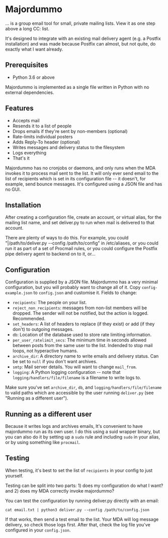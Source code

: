 Majordummo
==========
... is a group email tool for small, private mailing lists. View it as one step above a long CC: list.

It's designed to integrate with an existing mail delivery agent (e.g. a Postfix installation) and was made because
Postfix can almost, but not quite, do exactly what I want already.

Prerequisites
-------------
 * Python 3.6 or above

Majordummo is implemented as a single file written in Python with no external dependencies.

Features
--------
 * Accepts mail
 * Resends it to a list of people
 * Drops emails if they're sent by non-members (optional)
 * Rate-limits individual posters
 * Adds Reply-To header (optional)
 * Writes messages and delivery status to the filesystem
 * Logs everything
 * That's it

Majordummo has no cronjobs or daemons, and only runs when the MDA invokes it to process mail sent to the list. It will
only ever send email to the list of recipients which is set in its configuration file -- it doesn't, for example, send
bounce messages. It's configured using a JSON file and has no GUI.

Installation
------------
After creating a configuration file, create an account, or virtual alias, for the mailing list name, and set deliver.py
to run when mail is delivered to that account.

There are plenty of ways to do this. For example, you could "|/path/to/deliver.py --config /path/to/config" in
/etc/aliases, or you could run it as part of a set of Procmail rules, or you could configure the Postfix pipe delivery
agent to backend on to it, or...

Configuration
-------------
Configuration is supplied by a JSON file. Majordummo has a very minimal configuration, but you will probably want to
change all of it. Copy `config-example.json` to `config.json` and customise it. Fields to change:

 * `recipients`: The people on your list.
 * `reject_non_recipients`: messages from non-list members will be dropped. The sender will not be notified, but the
   action is logged. Recommended.
 * `set_headers`: A list of headers to replace (if they exist) or add (if they don't) to outgoing messages.
 * `db`: Location of the database used to store rate limiting information.
 * `per_user_ratelimit_secs`: The minimum time in seconds allowed between posts from the same user to the list. Indended
   to stop mail loops, not hyperactive humans.
 * `archive_dir`: A directory name to write emails and delivery status. Can be set to `null` if you don't want archives.
 * `smtp`: Mail server details. You will want to change `mail_from`.
 * `logging`: A Python logging configuration -- note that `logging/handlers/file/filename` is a filename to write logs
   to.

Make sure you've set `archive_dir`, `db`, and `logging/handlers/file/filename` to valid paths which are accessible by the user
running `deliver.py` (see "Running as a different user").

Running as a different user
----------------------------
Because it writes logs and archives emails, It's convenient to have majordummo run as its own user. I do this using a
suid wrapper binary, but you can also do it by setting up a `sudo` rule and including `sudo` in your alias, or by using
something like `procmail`.

Testing
-------
When testing, it's best to set the list of `recipients` in your config to just yourself.

Testing can be split into two parts: 1) does my configuration do what I want? and 2) does my MDA correctly invoke
majordummo?

You can test the configuration by running deliver.py directly with an email:

    cat email.txt | python3 deliver.py --config /path/to/config.json

If that works, then send a test email to the list. Your MDA will log message delivery, so check those logs first. After
that, check the log file you've configured in your `config.json`.

